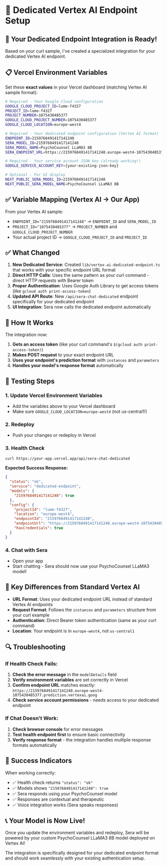 # 🎯 Dedicated Vertex AI Endpoint Setup

## 🚀 **Your Dedicated Endpoint Integration is Ready!**

Based on your curl sample, I've created a specialized integration for your dedicated Vertex AI endpoint.

## 📋 **Vercel Environment Variables**

Set these **exact values** in your Vercel dashboard (matching Vertex AI sample format):

```bash
# Required - Your Google Cloud configuration
GOOGLE_CLOUD_PROJECT_ID=lume-f4327
PROJECT_ID=lume-f4327
PROJECT_NUMBER=1075430485377
GOOGLE_CLOUD_PROJECT_NUMBER=1075430485377
GOOGLE_CLOUD_LOCATION=europe-west4

# Required - Your dedicated endpoint configuration (Vertex AI format)
ENDPOINT_ID=2159768491417141248
SERA_MODEL_ID=2159768491417141248
SERA_MODEL_NAME=PsychoCounsel LLaMA3 8B
SERA_ENDPOINT_URL=https://2159768491417141248.europe-west4-1075430485377.prediction.vertexai.goog

# Required - Your service account JSON key (already working!)
GOOGLE_SERVICE_ACCOUNT_KEY={your-existing-json-key}

# Optional - For UI display
NEXT_PUBLIC_SERA_MODEL_ID=2159768491417141248
NEXT_PUBLIC_SERA_MODEL_NAME=PsychoCounsel LLaMA3 8B
```

## ✅ **Variable Mapping (Vertex AI → Our App)**

From your Vertex AI sample:
- `ENDPOINT_ID="2159768491417141248"` → `ENDPOINT_ID` and `SERA_MODEL_ID`
- `PROJECT_ID="1075430485377"` → `PROJECT_NUMBER` and `GOOGLE_CLOUD_PROJECT_NUMBER`
- Your actual project ID → `GOOGLE_CLOUD_PROJECT_ID` and `PROJECT_ID`

## ✅ **What Changed**

1. **New Dedicated Service**: Created `lib/vertex-ai-dedicated-endpoint.ts` that works with your specific endpoint URL format
2. **Direct HTTP Calls**: Uses the same pattern as your curl command - direct HTTP requests with Bearer token
3. **Proper Authentication**: Uses Google Auth Library to get access tokens (like `gcloud auth print-access-token`)
4. **Updated API Route**: New `/api/sera-chat-dedicated` endpoint specifically for your dedicated endpoint
5. **UI Integration**: Sera now calls the dedicated endpoint automatically

## 🔧 **How It Works**

The integration now:
1. **Gets an access token** (like your curl command's `$(gcloud auth print-access-token)`)
2. **Makes POST request** to your exact endpoint URL
3. **Uses your endpoint's prediction format** with `instances` and `parameters`
4. **Handles your model's response format** automatically

## 🧪 **Testing Steps**

### 1. **Update Vercel Environment Variables**
- Add the variables above to your Vercel dashboard
- Make sure `GOOGLE_CLOUD_LOCATION=europe-west4` (not us-central1!)

### 2. **Redeploy**
- Push your changes or redeploy in Vercel

### 3. **Health Check**
```bash
curl https://your-app.vercel.app/api/sera-chat-dedicated
```

**Expected Success Response:**
```json
{
  "status": "ok",
  "service": "dedicated-endpoint",
  "models": {
    "2159768491417141248": true
  },
  "config": {
    "projectId": "lume-f4327",
    "location": "europe-west4",
    "endpointId": "2159768491417141248",
    "endpointUrl": "https://2159768491417141248.europe-west4-1075430485377.prediction.vertexai.goog",
    "hasCredentials": true
  }
}
```

### 4. **Chat with Sera**
- Open your app
- Start chatting - Sera should now use your PsychoCounsel LLaMA3 model!

## 🎯 **Key Differences from Standard Vertex AI**

- **URL Format**: Uses your dedicated endpoint URL instead of standard Vertex AI endpoints
- **Request Format**: Follows the `instances` and `parameters` structure from your curl example
- **Authentication**: Direct Bearer token authentication (same as your curl command)
- **Location**: Your endpoint is in `europe-west4`, not `us-central1`

## 🔍 **Troubleshooting**

### **If Health Check Fails:**

1. **Check the error message** in the `modelDetails` field
2. **Verify environment variables** are set correctly in Vercel
3. **Confirm endpoint URL** matches exactly: `https://2159768491417141248.europe-west4-1075430485377.prediction.vertexai.goog`
4. **Check service account permissions** - needs access to your dedicated endpoint

### **If Chat Doesn't Work:**

1. **Check browser console** for error messages
2. **Test health endpoint first** to ensure basic connectivity
3. **Verify response format** - the integration handles multiple response formats automatically

## 🎉 **Success Indicators**

When working correctly:
- ✅ Health check returns `"status": "ok"`
- ✅ Models shows `"2159768491417141248": true`
- ✅ Sera responds using your PsychoCounsel model
- ✅ Responses are contextual and therapeutic
- ✅ Voice integration works (Sera speaks responses)

## 📞 **Your Model is Now Live!**

Once you update the environment variables and redeploy, Sera will be powered by your custom PsychoCounsel LLaMA3 8B model deployed on Vertex AI!

The integration is specifically designed for your dedicated endpoint format and should work seamlessly with your existing authentication setup.